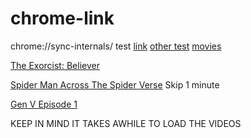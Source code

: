 # chrome-link
chrome://sync-internals/
test
      [link](chrome://sync-internals)   [other test](https://www.youtube.com) [movies](https://sites.google.com/view/onlysox/home)


	
[The Exorcist: Believer](https://streamtwo.vidzstore.com/upload/2023/Oct/161263779.mp4)

[Spider Man Across The Spider Verse](https://streamtwo.vidzstore.com/upload/2023/Jun/275683780.mp4) Skip 1 minute

[Gen V Episode 1](https://tvshow.vidzstore.com/upload/2023/Oct/636168300.mp4)


KEEP IN MIND IT TAKES AWHILE TO LOAD THE VIDEOS
